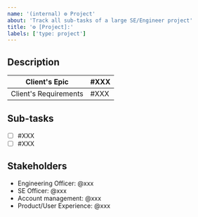 ```yaml
---
name: '(internal) ⚙️ Project'
about: 'Track all sub-tasks of a large SE/Engineer project'
title: '⚙️ [Project]:'
labels: ['type: project']
---
```


## Description

<!-- optional: if related to SE / a client in clients-management -->

| Client's Epic         | #XXX |
| --------------------- | ---- |
| Client's Requirements | #XXX |

<!-- explain in a few words what the project should accomplish -->

<!-- NB: a project MUST be defined with a clearly limited scope -->
<!-- You MUST NOT define a project for several client's use cases -->
<!-- You MUST NOT duplicate informations already recorded in clients-management's issues -->

## Sub-tasks

<!-- ALL features, enhancements and bugs of a project MUST be defined in dedicated issues -->
<!-- see https://docs.github.com/en/issues/tracking-your-work-with-issues/about-task-lists -->

- [ ] #XXX
- [ ] #XXX

## Stakeholders

<!-- who needs to be kept up-to-date about this epic -->

- Engineering Officer: @xxx
- SE Officer: @xxx
- Account management: @xxx
- Product/User Experience: @xxx
